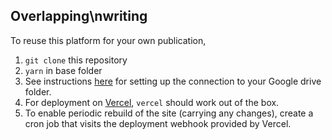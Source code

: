 ## Overlapping\nwriting

To reuse this platform for your own publication, 

1. `git clone` this repository
2. `yarn` in base folder
3. See instructions [here](https://github.com/cedricdelpoux/gatsby-source-google-docs) for setting up the connection to your Google drive folder.
4. For deployment on [Vercel](https://vercel.com), `vercel` should work out of the box.
5. To enable periodic rebuild of the site (carrying any changes), create a cron job that visits the deployment webhook provided by Vercel.
